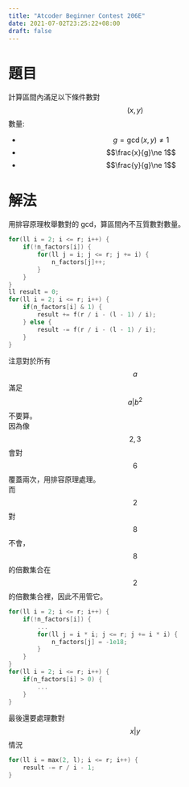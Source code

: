 ```yaml
---
title: "Atcoder Beginner Contest 206E"
date: 2021-07-02T23:25:22+08:00
draft: false
---
```

<!--more-->

# 題目
計算區間內滿足以下條件數對 $$(x,y)$$ 數量:

- $$g=\gcd(x,y)\ne 1$$
- $$\frac{x}{g}\ne 1$$
- $$\frac{y}{g}\ne 1$$

# 解法
用排容原理枚舉數對的 gcd，算區間內不互質數對數量。
```c++
for(ll i = 2; i <= r; i++) {
    if(!n_factors[i]) {
        for(ll j = i; j <= r; j += i) {
            n_factors[j]++;
        }
    }
}
ll result = 0;
for(ll i = 2; i <= r; i++) {
    if(n_factors[i] & 1) {
        result += f(r / i - (l - 1) / i);
    } else {
        result -= f(r / i - (l - 1) / i);
    }
}
```
注意對於所有 $$a$$ 滿足 $$a|b^2$$ 不要算。<br>
因為像 $$2,3$$ 會對 $$6$$ 覆蓋兩次，用排容原理處理。<br>
而 $$2$$ 對 $$8$$ 不會，$$8$$ 的倍數集合在 $$2$$ 的倍數集合裡，因此不用管它。
```c++
for(ll i = 2; i <= r; i++) {
    if(!n_factors[i]) {
        ...
        for(ll j = i * i; j <= r; j += i * i) {
            n_factors[j] = -1e18;
        }
    }
}
for(ll i = 2; i <= r; i++) {
    if(n_factors[i] > 0) {
        ...
    }
}
```
最後還要處理數對 $$x|y$$ 情況
```c++
for(ll i = max(2, l); i <= r; i++) {
    result -= r / i - 1;
}
```